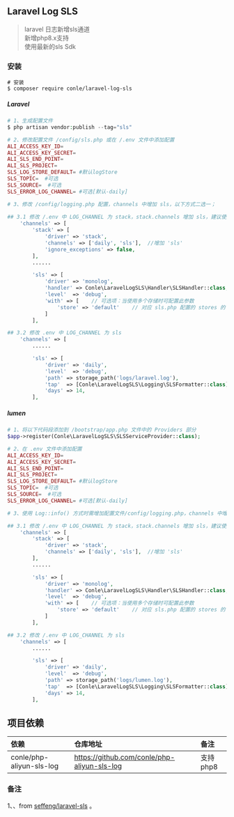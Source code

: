 ## Laravel Log SLS

> laravel 日志新增sls通道 <br>
> 新增php8.x支持<br>
> 使用最新的sls Sdk<br>

### 安装

```shell
# 安装
$ composer require conle/laravel-log-sls
```

##### Laravel

```php
# 1、生成配置文件
$ php artisan vendor:publish --tag="sls"

# 2、修改配置文件 /config/sls.php 或在 /.env 文件中添加配置
ALI_ACCESS_KEY_ID=
ALI_ACCESS_KEY_SECRET=
ALI_SLS_END_POINT=
ALI_SLS_PROJECT=
SLS_LOG_STORE_DEFAULT= #默认logStore
SLS_TOPIC=  #可选
SLS_SOURCE=  #可选
SLS_ERROR_LOG_CHANNEL= #可选[默认-daily]

# 3、修改 /config/logging.php 配置，channels 中增加 sls，以下方式二选一；
    
## 3.1 修改 /.env 中 LOG_CHANNEL 为 stack，stack.channels 增加 sls，建议使用此方式，可配置 store
    'channels' => [
        'stack' => [
            'driver' => 'stack',
            'channels' => ['daily', 'sls'],  //增加 'sls'
            'ignore_exceptions' => false,
        ],
        ......

        'sls' => [
            'driver' => 'monolog',
            'handler' => Conle\LaravelLogSLS\Handler\SLSHandler::class,
            'level'  => 'debug',
            'with' => [    // 可选项：当使用多个存储时可配置此参数
                'store' => 'default'    // 对应 sls.php 配置的 stores 的 key
            ]
        ],

## 3.2 修改 .env 中 LOG_CHANNEL 为 sls
    'channels' => [
        ......

        'sls' => [
            'driver' => 'daily',
            'level'  => 'debug',
            'path' => storage_path('logs/laravel.log'),
            'tap'  => [Conle\LaravelLogSLS\Logging\SLSFormatter::class],
            'days' => 14,
        ],
```

##### lumen

```php
# 1、将以下代码段添加到 /bootstrap/app.php 文件中的 Providers 部分
$app->register(Conle\LaravelLogSLS\SLSServiceProvider::class);

# 2、在 .env 文件中添加配置
ALI_ACCESS_KEY_ID=
ALI_ACCESS_KEY_SECRET=
ALI_SLS_END_POINT=
ALI_SLS_PROJECT=
SLS_LOG_STORE_DEFAULT= #默认logStore
SLS_TOPIC=  #可选
SLS_SOURCE=  #可选
SLS_ERROR_LOG_CHANNEL= #可选[默认-daily]

# 3、使用 Log::info() 方式时需增加配置文件/config/logging.php，channels 中增加 sls,参考文件/vendor/laravel/lumen-framework/config/logging.php，以下方式二选一；

## 3.1 修改 /.env 中 LOG_CHANNEL 为 stack，stack.channels 增加 sls，建议使用此方式，可配置 store
    'channels' => [
        'stack' => [
            'driver' => 'stack',
            'channels' => ['daily', 'sls'],  //增加 'sls'
        ],
        ......

        'sls' => [
            'driver' => 'monolog',
            'handler' => Conle\LaravelLogSLS\Handler\SLSHandler::class,
            'level'  => 'debug',
            'with' => [    // 可选项：当使用多个存储时可配置此参数
                'store' => 'default'    // 对应 sls.php 配置的 stores 的 key
            ]
        ],

## 3.2 修改 /.env 中 LOG_CHANNEL 为 sls
    'channels' => [
        ......

        'sls' => [
            'driver' => 'daily',
            'level'  => 'debug',
            'path' => storage_path('logs/lumen.log'),
            'tap'  => [Conle\LaravelLogSLS\Logging\SLSFormatter::class],
            'days' => 14,
        ],
```


## 项目依赖

| 依赖                         | 仓库地址                                                 | 备注 |
| :--------------------------- | :------------------------------------------------------- | :--- |
| conle/php-aliyun-sls-log | https://github.com/conle/php-aliyun-sls-log | 支持php8   |

### 备注

1、、from [seffeng/laravel-sls](https://github.com/seffeng/laravel-sls) 。

